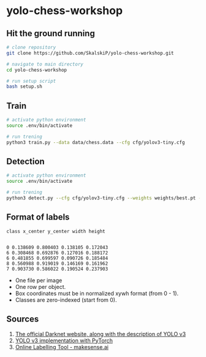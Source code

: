 # yolo-chess-workshop

## Hit the ground running

``` bash
# clone repository
git clone https://github.com/SkalskiP/yolo-chess-workshop.git

# navigate to main directory
cd yolo-chess-workshop

# run setup script
bash setup.sh
```

## Train

``` bash
# activate python environment
source .env/bin/activate

# run trening
python3 train.py --data data/chess.data --cfg cfg/yolov3-tiny.cfg
```

## Detection

``` bash
# activate python environment
source .env/bin/activate

# run trening
python3 detect.py --cfg cfg/yolov3-tiny.cfg --weights weights/best.pt --data data/chess.data 
```

## Format of labels

```
class x_center y_center width height
```

```
 
0 0.138609 0.800403 0.138105 0.172043
6 0.308468 0.692876 0.127016 0.188172
6 0.481855 0.699597 0.090726 0.185484
8 0.560988 0.919019 0.146169 0.161962
7 0.903730 0.586022 0.190524 0.237903
```

* One file per image
* One row per object.
* Box coordinates must be in normalized xywh format (from 0 - 1).
* Classes are zero-indexed (start from 0).

## Sources

1. [The official Darknet website, along with the description of YOLO v3](https://pjreddie.com/darknet/yolo/)
2. [YOLO v3 implementation with PyTorch](https://github.com/ultralytics/yolov3)
3. [Online Labelling Tool - makesense.ai](https://github.com/SkalskiP/make-sense)

